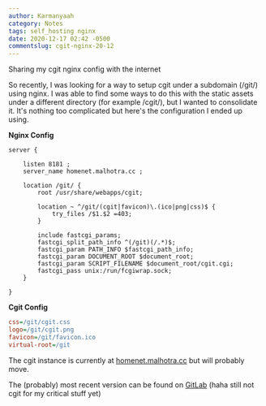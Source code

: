 ```yaml
---
author: Karmanyaah
category: Notes
tags: self_hosting nginx
date: 2020-12-17 02:42 -0500
commentslug: cgit-nginx-20-12
---
```


Sharing my cgit nginx config with the internet

So recently, I was looking for a way to setup cgit under a subdomain (/git/) using nginx. I was able to find some ways to do this with the static assets under a different directory (for example /cgit/), but I wanted to consolidate it. It's nothing too complicated but here's the configuration I ended up using.

**Nginx Config**
```nginx
server {

    listen 8181 ;
    server_name homenet.malhotra.cc ;

    location /git/ {
        root /usr/share/webapps/cgit;

        location ~ ^/git/(cgit|favicon)\.(ico|png|css)$ {
            try_files /$1.$2 =403;
        }

        include fastcgi_params;
        fastcgi_split_path_info ^(/git)(/.*)$;
        fastcgi_param PATH_INFO $fastcgi_path_info;
        fastcgi_param DOCUMENT_ROOT $document_root;
        fastcgi_param SCRIPT_FILENAME $document_root/cgit.cgi;
        fastcgi_pass unix:/run/fcgiwrap.sock;
    }

}
```
**Cgit Config**
```ini
css=/git/cgit.css
logo=/git/cgit.png
favicon=/git/favicon.ico
virtual-root=/git
```



The cgit instance is currently at [homenet.malhotra.cc](http://homenet.malhotra.cc/git/) but will probably move.


The (probably) most recent version can be found on [GitLab](https://gitlab.com/karmanyaahm/infrastructure) (haha still not cgit for my critical stuff yet) 